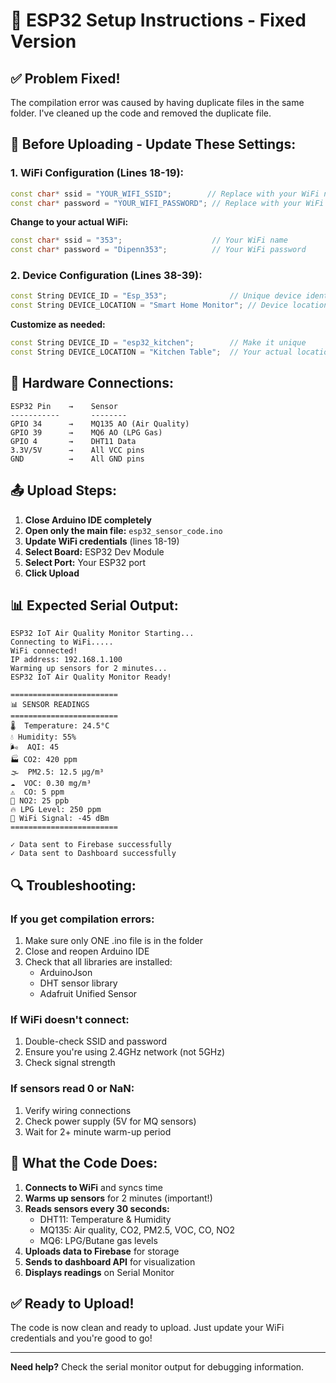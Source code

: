 # 🚀 ESP32 Setup Instructions - Fixed Version

## ✅ **Problem Fixed!**
The compilation error was caused by having duplicate files in the same folder. I've cleaned up the code and removed the duplicate file.

## 📝 **Before Uploading - Update These Settings:**

### 1. **WiFi Configuration (Lines 18-19):**
```cpp
const char* ssid = "YOUR_WIFI_SSID";        // Replace with your WiFi network name
const char* password = "YOUR_WIFI_PASSWORD"; // Replace with your WiFi password
```

**Change to your actual WiFi:**
```cpp
const char* ssid = "353";                    // Your WiFi name
const char* password = "Dipenn353";          // Your WiFi password
```

### 2. **Device Configuration (Lines 38-39):**
```cpp
const String DEVICE_ID = "Esp_353";              // Unique device identifier
const String DEVICE_LOCATION = "Smart Home Monitor"; // Device location description
```

**Customize as needed:**
```cpp
const String DEVICE_ID = "esp32_kitchen";        // Make it unique
const String DEVICE_LOCATION = "Kitchen Table";  // Your actual location
```

## 🔧 **Hardware Connections:**
```
ESP32 Pin    →    Sensor
-----------       --------
GPIO 34      →    MQ135 AO (Air Quality)
GPIO 39      →    MQ6 AO (LPG Gas)
GPIO 4       →    DHT11 Data
3.3V/5V      →    All VCC pins
GND          →    All GND pins
```

## 📤 **Upload Steps:**

1. **Close Arduino IDE completely**
2. **Open only the main file:** `esp32_sensor_code.ino`
3. **Update WiFi credentials** (lines 18-19)
4. **Select Board:** ESP32 Dev Module
5. **Select Port:** Your ESP32 port
6. **Click Upload**

## 📊 **Expected Serial Output:**
```
ESP32 IoT Air Quality Monitor Starting...
Connecting to WiFi.....
WiFi connected!
IP address: 192.168.1.100
Warming up sensors for 2 minutes...
ESP32 IoT Air Quality Monitor Ready!

========================
📊 SENSOR READINGS
========================
🌡️  Temperature: 24.5°C
💧 Humidity: 55%
🌬️  AQI: 45
🏭 CO2: 420 ppm
🌫️  PM2.5: 12.5 μg/m³
☁️  VOC: 0.30 mg/m³
⚠️  CO: 5 ppm
🔴 NO2: 25 ppb
🔥 LPG Level: 250 ppm
📶 WiFi Signal: -45 dBm
========================

✓ Data sent to Firebase successfully
✓ Data sent to Dashboard successfully
```

## 🔍 **Troubleshooting:**

### **If you get compilation errors:**
1. Make sure only ONE .ino file is in the folder
2. Close and reopen Arduino IDE
3. Check that all libraries are installed:
   - ArduinoJson
   - DHT sensor library
   - Adafruit Unified Sensor

### **If WiFi doesn't connect:**
1. Double-check SSID and password
2. Ensure you're using 2.4GHz network (not 5GHz)
3. Check signal strength

### **If sensors read 0 or NaN:**
1. Verify wiring connections
2. Check power supply (5V for MQ sensors)
3. Wait for 2+ minute warm-up period

## 🎯 **What the Code Does:**

1. **Connects to WiFi** and syncs time
2. **Warms up sensors** for 2 minutes (important!)
3. **Reads sensors every 30 seconds:**
   - DHT11: Temperature & Humidity
   - MQ135: Air quality, CO2, PM2.5, VOC, CO, NO2
   - MQ6: LPG/Butane gas levels
4. **Uploads data to Firebase** for storage
5. **Sends to dashboard API** for visualization
6. **Displays readings** on Serial Monitor

## ✅ **Ready to Upload!**
The code is now clean and ready to upload. Just update your WiFi credentials and you're good to go!

---
**Need help?** Check the serial monitor output for debugging information.